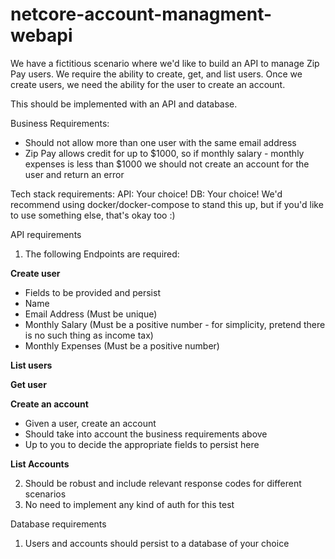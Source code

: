 # netcore-account-managment-webapi
We have a fictitious scenario where we'd like to build an API to manage Zip Pay users. We require
the ability to create, get, and list users. Once we create users, we need the ability for the user to
create an account.

This should be implemented with an API and database.

Business Requirements:
* Should not allow more than one user with the same email address
* Zip Pay allows credit for up to $1000, so if monthly salary - monthly expenses is less than
$1000 we should not create an account for the user and return an error

Tech stack requirements:
API: Your choice!
DB: Your choice!
We'd recommend using docker/docker-compose to stand this up, but if you'd like to use something
else, that's okay too :)

API requirements
1. The following Endpoints are required:

**Create user**

* Fields to be provided and persist
* Name
* Email Address (Must be unique)
* Monthly Salary (Must be a positive number - for simplicity, pretend there is
no such thing as income tax)
* Monthly Expenses (Must be a positive number)

**List users**

**Get user**

**Create an account**

* Given a user, create an account
* Should take into account the business requirements above
* Up to you to decide the appropriate fields to persist here

**List Accounts**

2. Should be robust and include relevant response codes for different scenarios
3. No need to implement any kind of auth for this test

Database requirements
1. Users and accounts should persist to a database of your choice
